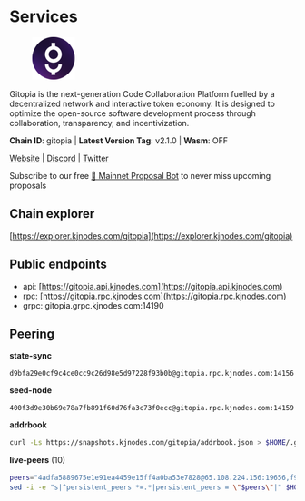 # Services

<figure><img src="https://raw.githubusercontent.com/kj89/cosmos-images/main/logos/gitopia.png" alt=""><figcaption></figcaption></figure>

Gitopia is the next-generation Code Collaboration Platform fuelled by  a decentralized network and interactive token economy. It is designed  to optimize the open-source software development process through  collaboration, transparency, and incentivization.

**Chain ID**: gitopia | **Latest Version Tag**: v2.1.0 | **Wasm**: OFF

[Website](https://gitopia.com/) | [Discord](https://discord.gg/hFTXCGNYDZ) | [Twitter](https://twitter.com/gitopiaDAO)



Subscribe to our free [🤖 Mainnet Proposal Bot](https://t.me/kjnodes_proposal_bot) to never miss upcoming proposals


## Chain explorer
[https://explorer.kjnodes.com/gitopia](https://explorer.kjnodes.com/gitopia)

## Public endpoints

* api: [https://gitopia.api.kjnodes.com](https://gitopia.api.kjnodes.com)
* rpc: [https://gitopia.rpc.kjnodes.com](https://gitopia.rpc.kjnodes.com)
* grpc: gitopia.grpc.kjnodes.com:14190

## Peering

**state-sync**

```text
d9bfa29e0cf9c4ce0cc9c26d98e5d97228f93b0b@gitopia.rpc.kjnodes.com:14156
```

**seed-node**

```text
400f3d9e30b69e78a7fb891f60d76fa3c73f0ecc@gitopia.rpc.kjnodes.com:14159
```

**addrbook**
```bash
curl -Ls https://snapshots.kjnodes.com/gitopia/addrbook.json > $HOME/.gitopia/config/addrbook.json
```

**live-peers** (10)
```bash
peers="4adfa5889675e1e91ea4459e15ff4a0ba53e7828@65.108.224.156:19656,f9b892ea2e8ed8aa83f7b98e7e47371c23b01924@213.239.207.175:36656,c274f612fe7cf259aef7d9f01dc4ecfebca43656@148.251.137.146:26656,e8e6b032f408bcadc2e65f57c4376d91382104e8@135.181.209.55:26656,f6bb45c38d0a9abc926b5baa8f27473f2cd37d30@141.95.157.139:11356,382a5558ebb8493ca2a8057c51bc1b598520cf60@65.108.126.21:26656,d724628333e34992ae0b46b7ae060cb31b06c1be@162.19.237.134:26656,b89682dfddec974d867ea13817e90a444c21460c@138.201.127.91:26691,e06b2be5c4ecee659e744da39d07b42f6f9e300c@192.99.44.79:11356,d9bfa29e0cf9c4ce0cc9c26d98e5d97228f93b0b@65.109.88.38:14156"
sed -i -e "s|^persistent_peers *=.*|persistent_peers = \"$peers\"|" $HOME/.gitopia/config/config.toml
```
